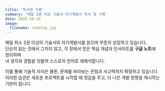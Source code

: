 ```yaml
---
title: '독서와 기록'
summary: '매달 2권 이상 기술서·자기계발서 독서 및 기록'
date: 2025-10-10
image:
  filename: reading.jpg
---
```


<div class="text-justify">

매달 최소 2권 이상의 기술서와 자기계발서를 읽으며 꾸준히 성장하고 있습니다.  
단순히 읽는 것에서 그치지 않고, 각 장에서 얻은 핵심 개념과 인사이트를 **구글 노트**에 정리하며  
내 생각과 경험을 덧붙여 스스로의 언어로 재해석합니다.

이를 통해 기술적 지식은 물론, 문제를 바라보는 관점과 사고력까지 확장하고 있습니다.  
이러한 습관은 새로운 프로젝트를 시작할 때 영감을 주고, 더 나은 개발 방향을 제시하는 기반이 됩니다.

</div>
